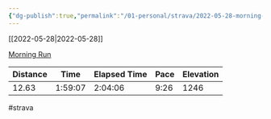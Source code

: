 ```yaml
---
{"dg-publish":true,"permalink":"/01-personal/strava/2022-05-28-morning-run/"}
---
```



[[2022-05-28\|2022-05-28]]

[Morning Run](https://www.strava.com/activities/7218420316)

| Distance | Time    | Elapsed Time | Pace | Elevation |
| -------- | ------- | ------------ | ---- | --------- |
| 12.63    | 1:59:07 | 2:04:06      | 9:26 | 1246      |




#strava
